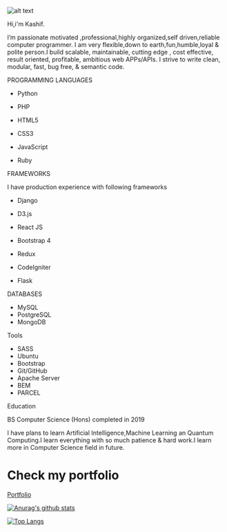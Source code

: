 ![alt text](https://images.pexels.com/photos/1779487/pexels-photo-1779487.jpeg?auto=compress&cs=tinysrgb&dpr=2&h=650&w=940)

Hi,i'm Kashif.

I’m passionate motivated ,professional,highly organized,self driven,reliable computer
programmer. I am very flexible,down to earth,fun,humble,loyal & polite person.I build scalable,
maintainable, cutting edge , cost effective, result oriented, profitable, ambitious web APPs/APIs. I
strive to write clean, modular, fast, bug free, & semantic code.

PROGRAMMING LANGUAGES

* Python

* PHP

* HTML5

* CSS3

* JavaScript
 
* Ruby



FRAMEWORKS

I have production experience with following frameworks

* Django

* D3.js

* React JS

* Bootstrap 4

* Redux

* CodeIgniter

* Flask


DATABASES

  * MySQL
  * PostgreSQL
  * MongoDB

Tools

  * SASS 
  * Ubuntu
  * Bootstrap
  * Git/GitHub
  * Apache Server
  * BEM
  * PARCEL

Education

BS Computer Science (Hons) completed in 2019

I have plans to learn Artificial Intelligence,Machine Learning an Quantum Computing.I learn everything with so much patience & hard work.I learn more in Computer Science field in future.
# Check my portfolio

[Portfolio](http://kashif-naqvi.surge.sh/)

[![Anurag's github stats](https://github-readme-stats.vercel.app/api?username=Kashif1Naqvi)](https://github.com/anuraghazra/github-readme-stats)

[![Top Langs](https://github-readme-stats.vercel.app/api/top-langs/?username=Kashif1Naqvi)](https://github.com/anuraghazra/github-readme-stats)
